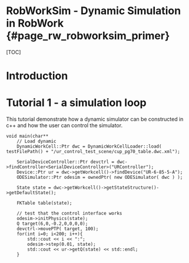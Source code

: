 RobWorkSim - Dynamic Simulation in RobWork  {#page_rw_robworksim_primer}
===============================

[TOC]

# Introduction #


# Tutorial 1 - a simulation loop #

This tutorial demonstrate how a dynamic simulator can be constructed in c++ 
and how the user can control the simulator.

~~~~{.cpp}
void main(char** 
    // Load dynamic
    DynamicWorkCell::Ptr dwc = DynamicWorkCellLoader::load( testFilePath() + "/ur_control_test_scene/cup_pg70_table.dwc.xml");

    SerialDeviceController::Ptr devctrl = dwc->findController<SerialDeviceController>("URController");
    Device::Ptr ur = dwc->getWorkcell()->findDevice("UR-6-85-5-A");
    ODESimulator::Ptr odesim = ownedPtr( new ODESimulator( dwc ) );

    State state = dwc->getWorkcell()->getStateStructure()->getDefaultState();

    FKTable table(state);

    // test that the control interface works
    odesim->initPhysics(state);
    Q target(6,0,-0.2,0,0,0,0);
    devctrl->movePTP( target, 100);
    for(int i=0; i<200; i++){
    	std::cout << i << ":";
    	odesim->step(0.01, state);
    	std::cout << ur->getQ(state) << std::endl;
    }
~~~~